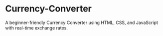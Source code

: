 # Currency-Converter
A beginner-friendly Currency Converter using HTML, CSS, and JavaScript with real-time exchange rates.
